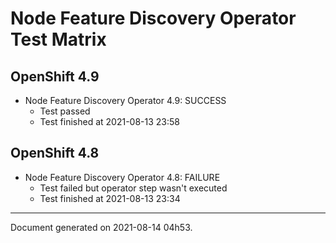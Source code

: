 
Node Feature Discovery Operator Test Matrix
===========================================

OpenShift 4.9
-------------


* Node Feature Discovery Operator 4.9: SUCCESS
  - Test passed
  - Test finished at 2021-08-13 23:58

OpenShift 4.8
-------------


* Node Feature Discovery Operator 4.8: FAILURE
  - Test failed but operator step wasn't executed
  - Test finished at 2021-08-13 23:34


---
Document generated on 2021-08-14 04h53.
